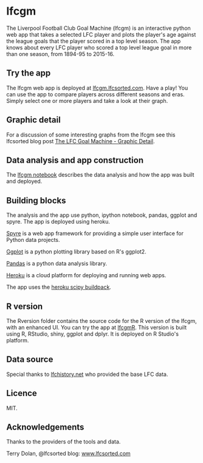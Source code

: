 # lfcgm

The Liverpool Football Club Goal Machine (lfcgm) is an interactive python web app that takes a selected LFC player and plots the player's age against the league goals that the player scored in a top level season. The app knows about every LFC player who scored a top level league goal in more than one season, from 1894-95 to 2015-16. 

## Try the app

The lfcgm web app is deployed at [lfcgm.lfcsorted.com](http://lfcgm.lfcsorted.com). Have a play! You can use the app to compare players across different seasons and eras. Simply select one or more players and take a look at their graph. 

## Graphic detail

For a discussion of some interesting graphs from the lfcgm see this lfcsorted blog post [The LFC Goal Machine - Graphic Detail](http://www.lfcsorted.com/2016/03/the-lfc-goal-machine-graphic-detail.html).

## Data analysis and app construction

The [lfcgm notebook](http://nbviewer.ipython.org/github/terrydolan/lfcgm/blob/master/lfcgm.ipynb) describes the data analysis and how the app was built and deployed.

## Building blocks

The analysis and the app use python, ipython notebook, pandas, ggplot and spyre. The app is deployed using heroku.

[Spyre](https://github.com/adamhajari/spyre) is a web app framework for providing a simple user interface for Python data projects.

[Ggplot](http://ggplot.yhathq.com) is a python plotting library based on R's ggplot2.

[Pandas](http://pandas.pydata.org) is a python data analysis library.

[Heroku](https://www.heroku.com/platform) is a cloud platform for deploying and running web apps.

The app uses the [heroku scipy buildpack](https://github.com/thenovices/heroku-buildpack-scipy).

## R version

The Rversion folder contains the source code for the R version of the lfcgm, with an enhanced UI. 
You can try the app at [lfcgmR](https://terrydolan.shinyapps.io/lfcgmR). 
This version is built using R, RStudio, shiny, ggplot and dplyr. It is deployed on R Studio's platform. 

## Data source

Special thanks to [lfchistory.net](https://http://www.lfchistory.net) who provided the base LFC data.

## Licence

MIT. 

## Acknowledgements

Thanks to the providers of the tools and data.


Terry Dolan, @lfcsorted
blog: www.lfcsorted.com
